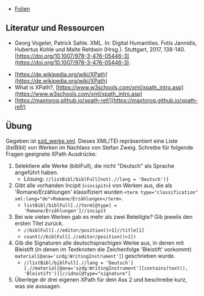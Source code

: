 * [Folien](https://docs.google.com/presentation/d/1F-Kq0NN6Zxd2ijR7TTrmjHLwGwnTy35nXp6W17E3bWw/edit?usp=sharing)

## Literatur und Ressourcen

* Georg Vogeler, Patrick Sahle. XML. In: Digital Humanities. Fotis Jannidis, Hubertus Kohle und Malte Rehbein (Hrsg.). Stuttgart, 2017, 138-140. [https://doi.org/10.1007/978-3-476-05446-3](https://doi.org/10.1007/978-3-476-05446-3).
- [https://de.wikipedia.org/wiki/XPath](https://de.wikipedia.org/wiki/XPath)
- What is XPath?, [https://www.w3schools.com/xml/xpath_intro.asp](https://www.w3schools.com/xml/xpath_intro.asp)
- [https://maxtoroq.github.io/xpath-ref/](https://maxtoroq.github.io/xpath-ref/)

## Übung

Gegeben ist [szd_werke.xml](https://github.com/chpollin/Teaching/blob/master/TTT/TTT_5_XPath/szd_werke.xml). Dieses XML/TEI repräsentiert eine Liste (listBibl) von Werken im Nachlass von Stefan Zweig. Schreibe für folgende Fragen geeignete XPath Ausdrücke:
1. Selektiere alle Werke (biblFull), die nicht "Deutsch" als Sprache angeführt haben. 
   * Lösung: `//listBibl/biblFull[not(.//lang = 'Deutsch')]`
2. Gibt alle vorhanden Incipit (`<incipit>`) von Werken aus, die als 'Romane/Erzählungen' klassifiziert wurden `<term type="classification" xml:lang="de">Romane/Erzählungen</term>`.
   * `listBibl/biblFull[.//term[@type] = 'Romane/Erzählungen']//incipit`
3. Bei wie vielen Werken gab es mehr als zwei Beteiligte? Gib jeweils den ersten Titel zurück.
   * `//biblFull[.//editor/position()>1]//title[1]`
   * `count(//biblFull[.//editor/position()>1])`
4. Gib die Signaturen alle deutschsprachigen Werke aus, in denen mit Bleistift (in denen im Textknoten die Zeichenfolge 'Bleistift' vorkommt) `material[@ana='szdg:WritingInstrument']`) geschrieben wurde.
   * `//listBibl/biblFull[.//lang = 'Deutsch'][.//material[@ana='szdg:WritingInstrument'][contains(text(), 'Bleistift')]]//idno[@type="signature"]`
5. Überlege dir drei eigenen XPath für dein Ass 2 und beschreibe kurz, was sie aussagen.


